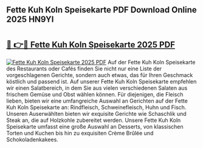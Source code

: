## Fette Kuh Koln Speisekarte PDF Download Online 2025 HN9YI

# <h2><a href="http://gc5kkdn.nevu.top/?p=Fette+Kuh+Koln+Speisekarte">🔗 👉🔴 Fette Kuh Koln Speisekarte 2025 PDF</a></h2>

[![Fette Kuh Koln Speisekarte 2025 PDF](https://i.imgur.com/dBaPXMq.png)](http://gc5kkdn.nevu.top/?p=Fette+Kuh+Koln+Speisekarte)
Auf der Fette Kuh Koln Speisekarte des Restaurants oder Cafés finden Sie nicht nur eine Liste der vorgeschlagenen Gerichte, sondern auch etwas, das für Ihren Geschmack köstlich und passend ist. Auf unserer Fette Kuh Koln Speisekarte empfehlen wir einen Salatbereich, in dem Sie aus vielen verschiedenen Salaten aus frischem Gemüse und Obst wählen können. Für diejenigen, die Fleisch lieben, bieten wir eine umfangreiche Auswahl an Gerichten auf der Fette Kuh Koln Speisekarte an: Rindfleisch, Schweinefleisch, Huhn und Fisch. Unseren Auserwählten bieten wir exquisite Gerichte wie Schaschlik und Steak an, die auf Holzkohle zubereitet werden. Unsere Fette Kuh Koln Speisekarte umfasst eine große Auswahl an Desserts, von klassischen Torten und Kuchen bis hin zu exquisiten Crème Brûlée und Schokoladenkakees.
